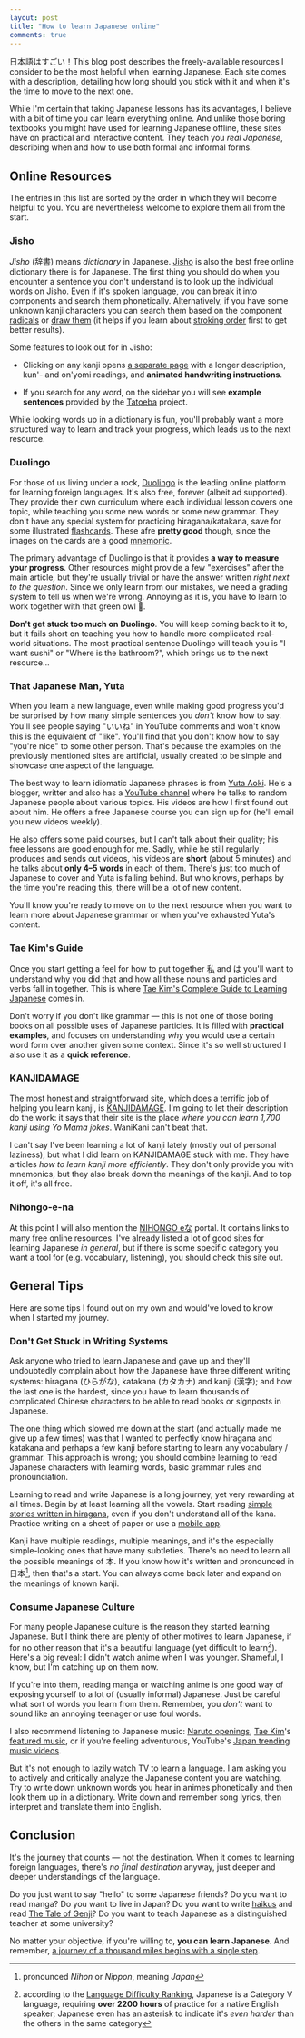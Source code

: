 ```yaml
---
layout: post
title: "How to learn Japanese online"
comments: true
---
```


日本語はすごい！This blog post describes the freely-available resources I consider to be the most helpful when learning Japanese. Each site comes with a description, detailing how long should you stick with it and when it's the time to move to the next one.

<!-- more -->

While I'm certain that taking Japanese lessons has its advantages, I believe with a bit of time you can learn everything online. And unlike those boring textbooks you might have used for learning Japanese offline, these sites have on practical and interactive content. They teach you *real Japanese*, describing when and how to use both formal and informal forms.

## Online Resources

The entries in this list are sorted by the order in which they will become helpful to you. You are nevertheless welcome to explore them all from the start.

### Jisho

*Jisho* (辞書) means *dictionary* in Japanese. [Jisho](https://jisho.org/) is also the best free online dictionary there is for Japanese. The first thing you should do when you encounter a sentence you don't understand is to look up the individual words on Jisho. Even if it's spoken language, you can break it into components and search them phonetically. Alternatively, if you have some unknown kanji characters you can search them based on the component [radicals](https://en.wikipedia.org/wiki/List_of_kanji_radicals_by_stroke_count) or [draw them](https://jisho.org/#handwriting) (it helps if you learn about [stroking order](https://en.wikipedia.org/wiki/Stroke_order#General_guidelines) first to get better results).

Some features to look out for in Jisho:

- Clicking on any kanji opens [a separate page](https://jisho.org/search/人%20%23kanji) with a longer description, kun'- and on'yomi readings, and **animated handwriting instructions**.

- If you search for any word, on the sidebar you will see **example sentences** provided by the [Tatoeba](https://tatoeba.org/eng/) project.

While looking words up in a dictionary is fun, you'll probably want a more structured way to learn and track your progress, which leads us to the next resource.

### Duolingo

For those of us living under a rock, [Duolingo](https://www.duolingo.com/) is the leading online platform for learning foreign languages. It's also free, forever (albeit ad supported). They provide their own curriculum where each individual lesson covers one topic, while teaching you some new words or some new grammar. They don't have any special system for practicing hiragana/katakana, save for some illustrated [flashcards](https://tinycards.duolingo.com/decks/v9Cv1Ky/hiragana-sound-mnemonics). These afre **pretty good** though, since the images on the cards are a good [mnemonic](https://en.wikipedia.org/wiki/Mnemonic).

The primary advantage of Duolingo is that it provides **a way to measure your progress**. Other resources might provide a few "exercises" after the main article, but they're usually trivial or have the answer written *right next to the question*. Since we only learn from our mistakes, we need a grading system to tell us when we're wrong. Annoying as it is, you have to learn to work together with that green owl 🦉.

**Don't get stuck too much on Duolingo**. You will keep coming back to it to, but it fails short on teaching you how to handle more complicated real-world situations. The most practical sentence Duolingo will teach you is "I want sushi" or "Where is the bathroom?", which brings us to the next resource...

### That Japanese Man, Yuta

When you learn a new language, even while making good progress you'd be surprised by how many simple sentences you *don't* know how to say. You'll see people saying "いいね" in YouTube comments and won't know this is the equivalent of "like". You'll find that you don't know how to say "you're nice" to some other person. That's because the examples on the previously mentioned sites are artificial, usually created to be simple and showcase one aspect of the language.

The best way to learn idiomatic Japanese phrases is from [Yuta Aoki](http://www.yutaaoki.com/blog/about-me). He's a blogger, writter and also has a [YouTube channel](https://www.youtube.com/user/YPlusShow) where he talks to random Japanese people about various topics. His videos are how I first found out about him. He offers a free Japanese course you can sign up for (he'll email you new videos weekly).

He also offers some paid courses, but I can't talk about their quality; his free lessons are good enough for me. Sadly, while he still regularly produces and sends out videos, his videos are **short** (about 5 minutes) and he talks about **only 4&ndash;5 words** in each of them. There's just too much of Japanese to cover and Yuta is falling behind. But who knows, perhaps by the time you're reading this, there will be a lot of new content.

You'll know you're ready to move on to the next resource when you want to learn more about Japanese grammar or when you've exhausted Yuta's content.

### Tae Kim's Guide

Once you start getting a feel for how to put together 私 and は you'll want to understand why you did that and how all these nouns and particles and verbs fall in together. This is where [Tae Kim's Complete Guide to Learning Japanese](http://www.guidetojapanese.org/learn/) comes in.

Don't worry if you don't like grammar &mdash; this is not one of those boring books on all possible uses of Japanese particles. It is filled with **practical examples**, and focuses on understanding *why* you would use a certain word form over another given some context. Since it's so well structured I also use it as a **quick reference**.

### KANJIDAMAGE

The most honest and straightforward site, which does a terrific job of helping you learn kanji, is [KANJIDAMAGE](http://www.kanjidamage.com/). I'm going to let their description do the work: it says that their site is the place *where you can learn 1,700 kanji using Yo Mama jokes*. WaniKani can't beat that.

I can't say I've been learning a lot of kanji lately (mostly out of personal laziness), but what I did learn on KANJIDAMAGE stuck with me. They have articles *how to learn kanji more efficiently*. They don't only provide you with mnemonics, but they also break down the meanings of the kanji. And to top it off, it's all free.

### Nihongo-e-na

At this point I will also mention the [NIHONGO eな](https://nihongo-e-na.com/eng/) portal. It contains links to many free online resources. I've already listed a lot of good sites for learning Japanese *in general*, but if there is some specific category you want a tool for (e.g. vocabulary, listening), you should check this site out.

## General Tips

Here are some tips I found out on my own and would've loved to know when I started my journey.

### Don't Get Stuck in Writing Systems

Ask anyone who tried to learn Japanese and gave up and they'll undoubtedly complain about how the Japanese have three different writing systems: hiragana (ひらがな), katakana (カタカナ) and kanji (漢字); and how the last one is the hardest, since you have to learn thousands of complicated Chinese characters to be able to read books or signposts in Japanese.

The one thing which slowed me down at the start (and actually made me give up a few times) was that I wanted to perfectly know hiragana and katakana and perhaps a few kanji before starting to learn any vocabulary / grammar. This approach is wrong; you should combine learning to read Japanese characters with learning words, basic grammar rules and pronounciation.

Learning to read and write Japanese is a long journey, yet very rewarding at all times. Begin by at least learning all the vowels. Start reading [simple stories written in hiragana](https://crunchynihongo.com/hiragana-reading-practice/), even if you don't understand all of the kana. Practice writing on a sheet of paper or use a [mobile app](https://play.google.com/store/apps/details?id=com.jernung.writeit.jpn&hl=en_US).

Kanji have multiple readings, multiple meanings, and it's the especially simple-looking ones that have many subtleties. There's no need to learn all the possible meanings of 本. If you know how it's written and pronounced in 日本[^1], then that's a start. You can always come back later and expand on the meanings of known kanji.

[^1]: pronounced *Nihon* or *Nippon*, meaning *Japan*

### Consume Japanese Culture

For many people Japanese culture is the reason they started learning Japanese. But I think there are plenty of other motives to learn Japanese, if for no other reason that it's a beautiful language (yet difficult to learn[^2]). Here's a big reveal: I didn't watch anime when I was younger. Shameful, I know, but I'm catching up on them now.

If you're into them, reading manga or watching anime is one good way of exposing yourself to a lot of (usually informal) Japanese. Just be careful what sort of words you learn from them. Remember, you *don't* want to sound like an annoying teenager or use foul words.

I also recommend listening to Japanese music: [Naruto openings](https://www.youtube.com/watch?v=4t__wczfpRI&list=PLTGXZPSNXuQF0TugWpvhWbOAAKmyl4xVQ), [Tae Kim](#tae-kims-guide)'s [featured music](https://www.youtube.com/watch?list=PLQvfmNZqUFLKcvF8-BfyLYLqk0dgibePo&v=y1PVllv8cCE), or if you're feeling adventurous, YouTube's [Japan trending music videos](https://charts.youtube.com/charts/TrendingVideos/jp).

But it's not enough to lazily watch TV to learn a language. I am asking you to actively and critically analyze the Japanese content you are watching. Try to write down unknown words you hear in animes phonetically and then look them up in a dictionary. Write down and remember song lyrics, then interpret and translate them into English.

[^2]: according to the [Language Difficulty Ranking](https://www.effectivelanguagelearning.com/language-guide/language-difficulty), Japanese is a Category V language, requiring **over 2200 hours** of practice for a native English speaker; Japanese even has an asterisk to indicate it's *even harder* than the others in the same category

## Conclusion

It's the journey that counts &mdash; not the destination. When it comes to learning foreign languages, there's *no final destination* anyway, just deeper and deeper understandings of the language.

Do you just want to say "hello" to some Japanese friends? Do you want to read manga? Do you want to live in Japan? Do you want to write [haikus](https://en.wikipedia.org/wiki/Haiku) and read [The Tale of Genji](https://en.wikipedia.org/wiki/The_Tale_of_Genji)? Do you want to teach Japanese as a distinguished teacher at some university?

No matter your objective, if you're willing to, **you can learn Japanese**. And remember, [a journey of a thousand miles begins with a single step](https://en.wiktionary.org/wiki/a_journey_of_a_thousand_miles_begins_with_a_single_step).
